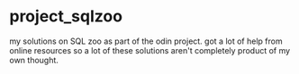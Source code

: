 # project_sqlzoo
my solutions on SQL zoo as part of the odin project. got a lot of help from online resources so a lot of these solutions aren't completely product of my own thought.
